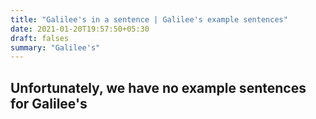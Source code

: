 ```yaml
---
title: "Galilee's in a sentence | Galilee's example sentences"
date: 2021-01-20T19:57:50+05:30
draft: falses
summary: "Galilee's"
---
```

## Unfortunately, we have no example sentences for Galilee's                 
